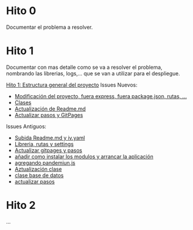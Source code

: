 # Hito 0
Documentar el problema a resolver.

# Hito 1
Documentar con mas detalle como se va a resolver el problema, nombrando
las librerias, logs,... que se van a utilizar para el despliegue.

[Hito 1: Estructura general del proyecto](https://github.com/DanielRuizMed/PAndemium/milestone/6)
Issues Nuevos:
- [Modificación del proyecto, fuera express, fuera package.json, rutas, ...](https://github.com/DanielRuizMed/PAndemium/issues/19)
- [Clases](https://github.com/DanielRuizMed/PAndemium/issues/20)
- [Actualización de Readme.md](https://github.com/DanielRuizMed/PAndemium/issues/21)
- [Actualizar pasos y GitPages](https://github.com/DanielRuizMed/PAndemium/issues/22)

Issues Antiguos:
- [Subida Readme.md y iv.yaml](https://github.com/DanielRuizMed/PAndemium/issues/6)
- [Libreria, rutas y settings](https://github.com/DanielRuizMed/PAndemium/issues/8)
- [Actualizar gitpages y pasos](https://github.com/DanielRuizMed/PAndemium/issues/14)
- [añadir como instalar los modulos y arrancar la aplicación](https://github.com/DanielRuizMed/PAndemium/issues/13)
- [agregando pandemiun.js](https://github.com/DanielRuizMed/PAndemium/issues/10)
- [Aztualización clase](https://github.com/DanielRuizMed/PAndemium/issues/9)
- [clase base de datos](https://github.com/DanielRuizMed/PAndemium/issues/11)
- [actualizar pasos](https://github.com/DanielRuizMed/PAndemium/issues/18)

# Hito 2
...
